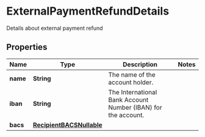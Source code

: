 

# ExternalPaymentRefundDetails

Details about external payment refund

## Properties

| Name | Type | Description | Notes |
|------------ | ------------- | ------------- | -------------|
|**name** | **String** | The name of the account holder. |  |
|**iban** | **String** | The International Bank Account Number (IBAN) for the account. |  |
|**bacs** | [**RecipientBACSNullable**](RecipientBACSNullable.md) |  |  |



